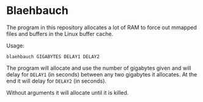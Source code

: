 # Blaehbauch

The program in this repository allocates a lot of RAM to force out
mmapped files and buffers in the Linux buffer cache.

Usage:

```blaehbauch GIGABYTES DELAY1 DELAY2```

The program will allocate and use the number of gigabytes given and
will delay for `DELAY1` (in seconds) between any two gigabytes it
allocates. At the end it will delay for `DELAY2` (in seconds).

Without arguments it will allocate until it is killed.
